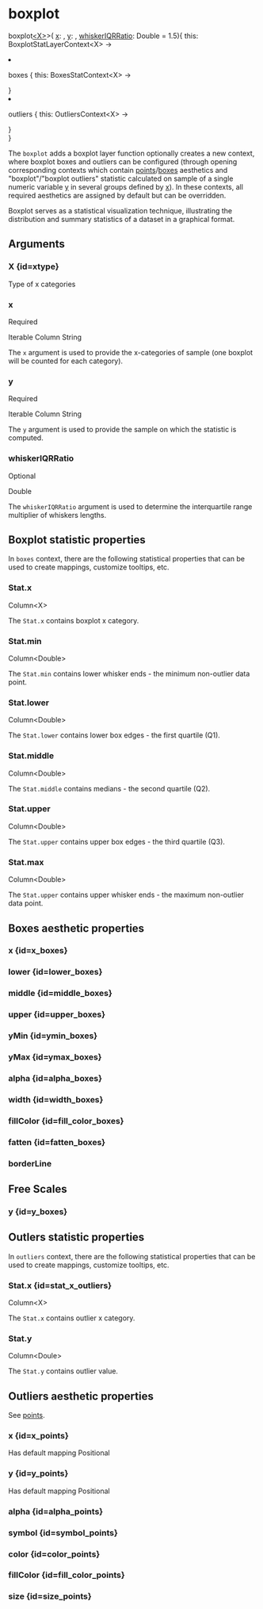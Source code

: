 # boxplot

<tldr>
<p><format style="bold" color="GoldenRod">
boxplot<a href="#xtype"><format color="Blue">&lt;X></format></a>></format>(
<a href="#x"><format style="bold" color="CadetBlue">x</format></a>:
<include from="arguments.topic" element-id="signature-of-sample-x"></include>,
<a href="#y"><format style="bold" color="CadetBlue">y</format></a>:
<include from="arguments.topic" element-id="signature-of-sample"></include>,
<a href="#whiskeriqrratio"><format style="bold" color="DarkGray">whiskerIQRRatio</format></a>: 
Double = 1.5)<format style="italic">{ this: BoxplotStatLayerContext&lt;X> -></format></p>
<list type="none">
<li>
<p>boxes <format style="italic">{ this: BoxesStatContext&lt;X> -></format></p>
<include from="interfaces.topic" element-id="interface-of-boxes"/>
<format style="italic">}</format>
</li>
<li>
<p>outliers <format style="italic">{ this: OutliersContext&lt;X> -></format></p>
<include from="interfaces.topic" element-id="interface-of-points"/>
<format style="italic">}</format>
</li>
</list>
<format style="italic">}</format>
</tldr>

The `boxplot` adds a boxplot layer
function optionally creates a new context, where boxplot boxes and outliers can be configured 
(through opening corresponding contexts which contain [points](https://kotlin.github.io/kandy/points-api.html)/[boxes](https://kotlin.github.io/kandy/boxes-api.html) 
aesthetics and "boxplot"/"boxplot outliers" statistic calculated
on sample of a single numeric variable [y](#y)
in several groups defined by [x](#x)).
In these contexts, all required aesthetics are assigned by default but can be overridden.

Boxplot serves as a statistical visualization technique,
illustrating the distribution and summary statistics of a dataset in a graphical format.

## Arguments

### X {id=xtype}

<p>Type of x categories</p>

### x

<p><format style="superscript" color="Red">Required</format> </p>
<p> 
<format style="superscript" color="#E8488B">Iterable</format> 
<format style="superscript" color="#E8488B">Column</format> 
<format style="superscript" color="#E8488B">String</format> 
</p>
<p> The <code>x</code> argument is used to provide the
x-categories of sample (one boxplot will be counted for each category). 
</p>

### y

<p><format style="superscript" color="Red">Required</format> </p>
<p> 
<format style="superscript" color="#E8488B">Iterable</format> 
<format style="superscript" color="#E8488B">Column</format> 
<format style="superscript" color="#E8488B">String</format> 
</p>
<p> The <code>y</code> argument is used to provide the sample on which the statistic is computed. 
</p>

### whiskerIQRRatio

<p> <format style="superscript" color="LightSlateGray">Optional</format> </p>
<p> <format style="superscript" color="#E8488B">Double</format></p>
<p> The <code>whiskerIQRRatio</code> argument is used to determine the
interquartile range multiplier of whiskers lengths.</p>

## Boxplot statistic properties

In `boxes` context, there are the following statistical properties that can be used
to create mappings, customize tooltips, etc.

### Stat.x

<p><format style="superscript" color="#E8488B">Column&lt;X></format></p>
<p>The <code>Stat.x</code> contains boxplot x category. 
</p>

### Stat.min

<p><format style="superscript" color="#E8488B">Column&lt;Double></format></p>
<p>The <code>Stat.min</code> contains lower whisker ends - the minimum non-outlier data point. 
</p>

### Stat.lower

<p><format style="superscript" color="#E8488B">Column&lt;Double></format></p>
<p>The <code>Stat.lower</code> contains lower box edges - the first quartile (Q1).
</p>

### Stat.middle

<p><format style="superscript" color="#E8488B">Column&lt;Double></format></p>
<p>The <code>Stat.middle</code> contains medians - the second quartile (Q2).
</p>

### Stat.upper

<p><format style="superscript" color="#E8488B">Column&lt;Double></format></p>
<p>The <code>Stat.upper</code> contains upper box edges - the third quartile (Q3). 
</p>

### Stat.max

<p><format style="superscript" color="#E8488B">Column&lt;Double></format></p>
<p>The <code>Stat.upper</code> contains upper whisker ends - the maximum non-outlier data point. 
</p>

## Boxes aesthetic properties

### x {id=x_boxes}

<include from="properties.topic" element-id="x-property-default"/>

### lower {id=lower_boxes}

<include from="properties.topic" element-id="req-position-aes-desc-default"/>

<include from="properties.topic" element-id="lower-property-desc"/>

### middle {id=middle_boxes}

<include from="properties.topic" element-id="req-position-aes-desc-default"/>

<include from="properties.topic" element-id="middle-property-desc"/>

### upper {id=upper_boxes}

<include from="properties.topic" element-id="req-position-aes-desc-default"/>

<include from="properties.topic" element-id="upper-property-desc"/>

### yMin {id=ymin_boxes}

<include from="properties.topic" element-id="yMin-property-default"/>

### yMax {id=ymax_boxes}

<include from="properties.topic" element-id="yMax-property-default"/>

### alpha {id=alpha_boxes}

<include from="properties.topic" element-id="alpha-property"/>

### width {id=width_boxes}

<include from="properties.topic" element-id="width-property"/>

### fillColor {id=fill_color_boxes}

<include from="properties.topic" element-id="fillColor-property"/>

### fatten {id=fatten_boxes}

<include from="properties.topic" element-id="fatten-property"/>

### borderLine

<include from="properties.topic" element-id="borderLine-property"/>

## Free Scales

### y {id=y_boxes}

<include from="properties.topic" element-id="yFree-property"/>

## Outlers statistic properties

In `outliers` context, there are the following statistical properties that can be used
to create mappings, customize tooltips, etc.

### Stat.x {id=stat_x_outliers}

<p><format style="superscript" color="#E8488B">Column&lt;X></format></p>
<p>The <code>Stat.x</code> contains outlier x category. 
</p>

### Stat.y

<p><format style="superscript" color="#E8488B">Column&lt;Doule></format></p>
<p>The <code>Stat.y</code> contains outlier value. 
</p>

## Outliers aesthetic properties

See [points](https://kotlin.github.io/kandy/points-api.html).

### x {id=x_points}

<p>
<format style="superscript" color="Green">Has default mapping</format> 
<format style="superscript" color="#89CFF0">Positional</format> 
</p>
<include from="properties.topic" element-id="x-property-desc"/>

### y {id=y_points}

<p>
<format style="superscript" color="Green">Has default mapping</format> 
<format style="superscript" color="#89CFF0">Positional</format> 
</p>
<include from="properties.topic" element-id="y-property-desc"/>

### alpha {id=alpha_points}

<include from="properties.topic" element-id="alpha-property"/>

### symbol {id=symbol_points}

<include from="properties.topic" element-id="symbol-property"/>

### color {id=color_points}

<include from="properties.topic" element-id="color-property"/>

### fillColor {id=fill_color_points}

<include from="properties.topic" element-id="fillColor-property"/>

### size {id=size_points}

<include from="properties.topic" element-id="size-property"/>
